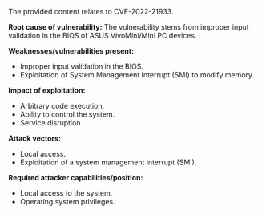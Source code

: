 The provided content relates to CVE-2022-21933.

**Root cause of vulnerability:**
The vulnerability stems from improper input validation in the BIOS of ASUS VivoMini/Mini PC devices.

**Weaknesses/vulnerabilities present:**
- Improper input validation in the BIOS.
- Exploitation of System Management Interrupt (SMI) to modify memory.

**Impact of exploitation:**
- Arbitrary code execution.
- Ability to control the system.
- Service disruption.

**Attack vectors:**
- Local access.
- Exploitation of a system management interrupt (SMI).

**Required attacker capabilities/position:**
- Local access to the system.
- Operating system privileges.